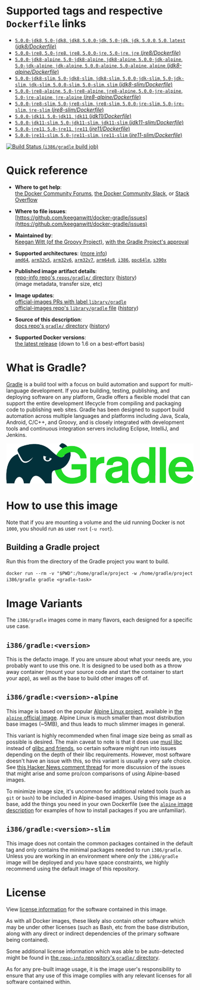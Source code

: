 <!--

********************************************************************************

WARNING:

    DO NOT EDIT "gradle/README.md"

    IT IS AUTO-GENERATED

    (from the other files in "gradle/" combined with a set of templates)

********************************************************************************

-->

# Supported tags and respective `Dockerfile` links

-	[`5.0.0-jdk8`, `5.0-jdk8`, `jdk8`, `5.0.0-jdk`, `5.0-jdk`, `jdk`, `5.0.0`, `5.0`, `latest` (*jdk8/Dockerfile*)](https://github.com/keeganwitt/docker-gradle/blob/4c98d5f394f8d3f9b448ff6fa9ad6c2de8983757/jdk8/Dockerfile)
-	[`5.0.0-jre8`, `5.0-jre8`, `jre8`, `5.0.0-jre`, `5.0-jre`, `jre` (*jre8/Dockerfile*)](https://github.com/keeganwitt/docker-gradle/blob/4c98d5f394f8d3f9b448ff6fa9ad6c2de8983757/jre8/Dockerfile)
-	[`5.0.0-jdk8-alpine`, `5.0-jdk8-alpine`, `jdk8-alpine`, `5.0.0-jdk-alpine`, `5.0-jdk-alpine`, `jdk-alpine`, `5.0.0-alpine`, `5.0-alpine`, `alpine` (*jdk8-alpine/Dockerfile*)](https://github.com/keeganwitt/docker-gradle/blob/4c98d5f394f8d3f9b448ff6fa9ad6c2de8983757/jdk8-alpine/Dockerfile)
-	[`5.0.0-jdk8-slim`, `5.0-jdk8-slim`, `jdk8-slim`, `5.0.0-jdk-slim`, `5.0-jdk-slim`, `jdk-slim`, `5.0.0-slim`, `5.0-slim`, `slim` (*jdk8-slim/Dockerfile*)](https://github.com/keeganwitt/docker-gradle/blob/4c98d5f394f8d3f9b448ff6fa9ad6c2de8983757/jdk8-slim/Dockerfile)
-	[`5.0.0-jre8-alpine`, `5.0-jre8-alpine`, `jre8-alpine`, `5.0.0-jre-alpine`, `5.0-jre-alpine`, `jre-alpine` (*jre8-alpine/Dockerfile*)](https://github.com/keeganwitt/docker-gradle/blob/4c98d5f394f8d3f9b448ff6fa9ad6c2de8983757/jre8-alpine/Dockerfile)
-	[`5.0.0-jre8-slim`, `5.0-jre8-slim`, `jre8-slim`, `5.0.0-jre-slim`, `5.0-jre-slim`, `jre-slim` (*jre8-slim/Dockerfile*)](https://github.com/keeganwitt/docker-gradle/blob/4c98d5f394f8d3f9b448ff6fa9ad6c2de8983757/jre8-slim/Dockerfile)
-	[`5.0.0-jdk11`, `5.0-jdk11`, `jdk11` (*jdk11/Dockerfile*)](https://github.com/keeganwitt/docker-gradle/blob/4c98d5f394f8d3f9b448ff6fa9ad6c2de8983757/jdk11/Dockerfile)
-	[`5.0.0-jdk11-slim`, `5.0-jdk11-slim`, `jdk11-slim` (*jdk11-slim/Dockerfile*)](https://github.com/keeganwitt/docker-gradle/blob/4c98d5f394f8d3f9b448ff6fa9ad6c2de8983757/jdk11-slim/Dockerfile)
-	[`5.0.0-jre11`, `5.0-jre11`, `jre11` (*jre11/Dockerfile*)](https://github.com/keeganwitt/docker-gradle/blob/4c98d5f394f8d3f9b448ff6fa9ad6c2de8983757/jre11/Dockerfile)
-	[`5.0.0-jre11-slim`, `5.0-jre11-slim`, `jre11-slim` (*jre11-slim/Dockerfile*)](https://github.com/keeganwitt/docker-gradle/blob/4c98d5f394f8d3f9b448ff6fa9ad6c2de8983757/jre11-slim/Dockerfile)

[![Build Status](https://doi-janky.infosiftr.net/job/multiarch/job/i386/job/gradle/badge/icon) (`i386/gradle` build job)](https://doi-janky.infosiftr.net/job/multiarch/job/i386/job/gradle/)

# Quick reference

-	**Where to get help**:  
	[the Docker Community Forums](https://forums.docker.com/), [the Docker Community Slack](https://blog.docker.com/2016/11/introducing-docker-community-directory-docker-community-slack/), or [Stack Overflow](https://stackoverflow.com/search?tab=newest&q=docker)

-	**Where to file issues**:  
	[https://github.com/keeganwitt/docker-gradle/issues](https://github.com/keeganwitt/docker-gradle/issues)

-	**Maintained by**:  
	[Keegan Witt (of the Groovy Project)](https://github.com/keeganwitt/docker-gradle), [with the Gradle Project's approval](https://discuss.gradle.org/t/official-docker-images/21159/8)

-	**Supported architectures**: ([more info](https://github.com/docker-library/official-images#architectures-other-than-amd64))  
	[`amd64`](https://hub.docker.com/r/amd64/gradle/), [`arm32v5`](https://hub.docker.com/r/arm32v5/gradle/), [`arm32v6`](https://hub.docker.com/r/arm32v6/gradle/), [`arm32v7`](https://hub.docker.com/r/arm32v7/gradle/), [`arm64v8`](https://hub.docker.com/r/arm64v8/gradle/), [`i386`](https://hub.docker.com/r/i386/gradle/), [`ppc64le`](https://hub.docker.com/r/ppc64le/gradle/), [`s390x`](https://hub.docker.com/r/s390x/gradle/)

-	**Published image artifact details**:  
	[repo-info repo's `repos/gradle/` directory](https://github.com/docker-library/repo-info/blob/master/repos/gradle) ([history](https://github.com/docker-library/repo-info/commits/master/repos/gradle))  
	(image metadata, transfer size, etc)

-	**Image updates**:  
	[official-images PRs with label `library/gradle`](https://github.com/docker-library/official-images/pulls?q=label%3Alibrary%2Fgradle)  
	[official-images repo's `library/gradle` file](https://github.com/docker-library/official-images/blob/master/library/gradle) ([history](https://github.com/docker-library/official-images/commits/master/library/gradle))

-	**Source of this description**:  
	[docs repo's `gradle/` directory](https://github.com/docker-library/docs/tree/master/gradle) ([history](https://github.com/docker-library/docs/commits/master/gradle))

-	**Supported Docker versions**:  
	[the latest release](https://github.com/docker/docker-ce/releases/latest) (down to 1.6 on a best-effort basis)

# What is Gradle?

[Gradle](https://gradle.org/) is a build tool with a focus on build automation and support for multi-language development. If you are building, testing, publishing, and deploying software on any platform, Gradle offers a flexible model that can support the entire development lifecycle from compiling and packaging code to publishing web sites. Gradle has been designed to support build automation across multiple languages and platforms including Java, Scala, Android, C/C++, and Groovy, and is closely integrated with development tools and continuous integration servers including Eclipse, IntelliJ, and Jenkins.

![logo](https://raw.githubusercontent.com/docker-library/docs/c3d3ca6beed000f9ba6eabc98f3399158f520256/gradle/logo.png)

# How to use this image

Note that if you are mounting a volume and the uid running Docker is not `1000`, you should run as user `root` (`-u root`).

## Building a Gradle project

Run this from the directory of the Gradle project you want to build.

`docker run --rm -v "$PWD":/home/gradle/project -w /home/gradle/project i386/gradle gradle <gradle-task>`

# Image Variants

The `i386/gradle` images come in many flavors, each designed for a specific use case.

## `i386/gradle:<version>`

This is the defacto image. If you are unsure about what your needs are, you probably want to use this one. It is designed to be used both as a throw away container (mount your source code and start the container to start your app), as well as the base to build other images off of.

## `i386/gradle:<version>-alpine`

This image is based on the popular [Alpine Linux project](http://alpinelinux.org), available in [the `alpine` official image](https://hub.docker.com/_/alpine). Alpine Linux is much smaller than most distribution base images (~5MB), and thus leads to much slimmer images in general.

This variant is highly recommended when final image size being as small as possible is desired. The main caveat to note is that it does use [musl libc](http://www.musl-libc.org) instead of [glibc and friends](http://www.etalabs.net/compare_libcs.html), so certain software might run into issues depending on the depth of their libc requirements. However, most software doesn't have an issue with this, so this variant is usually a very safe choice. See [this Hacker News comment thread](https://news.ycombinator.com/item?id=10782897) for more discussion of the issues that might arise and some pro/con comparisons of using Alpine-based images.

To minimize image size, it's uncommon for additional related tools (such as `git` or `bash`) to be included in Alpine-based images. Using this image as a base, add the things you need in your own Dockerfile (see the [`alpine` image description](https://hub.docker.com/_/alpine/) for examples of how to install packages if you are unfamiliar).

## `i386/gradle:<version>-slim`

This image does not contain the common packages contained in the default tag and only contains the minimal packages needed to run `i386/gradle`. Unless you are working in an environment where *only* the `i386/gradle` image will be deployed and you have space constraints, we highly recommend using the default image of this repository.

# License

View [license information](https://gradle.org/license/) for the software contained in this image.

As with all Docker images, these likely also contain other software which may be under other licenses (such as Bash, etc from the base distribution, along with any direct or indirect dependencies of the primary software being contained).

Some additional license information which was able to be auto-detected might be found in [the `repo-info` repository's `gradle/` directory](https://github.com/docker-library/repo-info/tree/master/repos/gradle).

As for any pre-built image usage, it is the image user's responsibility to ensure that any use of this image complies with any relevant licenses for all software contained within.
